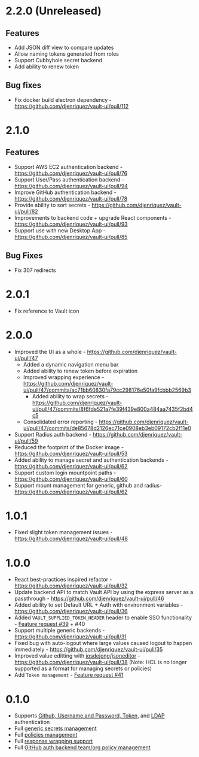 # 2.2.0 (Unreleased)
## Features
- Add JSON diff view to compare updates
- Allow naming tokens generated from roles
- Support Cubbyhole secret backend
- Add ability to renew token

## Bug fixes
- Fix docker build electron dependency - https://github.com/djenriquez/vault-ui/pull/112

# 2.1.0
## Features
- Support AWS EC2 authentication backend - https://github.com/djenriquez/vault-ui/pull/76
- Support User/Pass authentication backend - https://github.com/djenriquez/vault-ui/pull/94
- Improve GitHub authentication backend - https://github.com/djenriquez/vault-ui/pull/78
- Provide ability to sort secrets - https://github.com/djenriquez/vault-ui/pull/82
- Improvements to backend code + upgrade React components - https://github.com/djenriquez/vault-ui/pull/93
- Support use with new Desktop App - https://github.com/djenriquez/vault-ui/pull/85

## Bug Fixes
- Fix 307 redirects

# 2.0.1
- Fix reference to Vault icon

# 2.0.0
- Improved the UI as a whole - https://github.com/djenriquez/vault-ui/pull/47
  - Added a dynamic navigation menu bar
  - Added ability to renew token before expiration
  - Improved wrapping experience - https://github.com/djenriquez/vault-ui/pull/47/commits/ac71bb60830fa79cc298176e50fa9fcbbb2569b3
    - Added ability to wrap secrets - https://github.com/djenriquez/vault-ui/pull/47/commits/8f6fde521a7fe39f439e800a484aa7435f2bd4c5
  - Consolidated error reporting - https://github.com/djenriquez/vault-ui/pull/47/commits/de85678d2126ec71ce0908eb3eb09172cb2f11e0
- Support Radius auth backend - https://github.com/djenriquez/vault-ui/pull/59
- Reduced the footprint of the Docker image - https://github.com/djenriquez/vault-ui/pull/53
- Added ability to manage secret and authentication backends - https://github.com/djenriquez/vault-ui/pull/62
- Support custom login mountpoint paths - https://github.com/djenriquez/vault-ui/pull/60
- Support mount management for generic, github and radius- https://github.com/djenriquez/vault-ui/pull/62

# 1.0.1
- Fixed slight token management issues - https://github.com/djenriquez/vault-ui/pull/48

# 1.0.0
- React best-practices inspired refactor - https://github.com/djenriquez/vault-ui/pull/32
- Update backend API to match Vault API by using the express server as a passthrough - https://github.com/djenriquez/vault-ui/pull/46
- Added ability to set Default URL + Auth with environment variables - https://github.com/djenriquez/vault-ui/pull/36
- Added `VAULT_SUPPLIED_TOKEN_HEADER` header to enable SSO functionality - [Feature request #39](https://github.com/djenriquez/vault-ui/issues/39) + #40 
- Support multiple generic backends - https://github.com/djenriquez/vault-ui/pull/31
- Fixed bug with auto-logout where large values caused logout to happen immediately - https://github.com/djenriquez/vault-ui/pull/35
- Improved value editting with [josdejong/jsoneditor](josdejong/jsoneditor) - https://github.com/djenriquez/vault-ui/pull/38 (Note: HCL is no longer supported as a format for managing secrets or policies)
- Add `Token management` - [Feature request #41](https://github.com/djenriquez/vault-ui/issues/41)

# 0.1.0
- Supports [Github, Username and Password, Token](https://github.com/djenriquez/vault-ui/pull/3), and [LDAP](https://github.com/djenriquez/vault-ui/pull/16) authentication
- Full [generic secrets management](https://github.com/djenriquez/vault-ui/pull/2)
- Full [policies management](https://github.com/djenriquez/vault-ui/pull/4)
- Full [response wrapping support](https://github.com/djenriquez/vault-ui/pull/18)
- Full [GitHub auth backend team/org policy management](https://github.com/djenriquez/vault-ui/pull/13)
